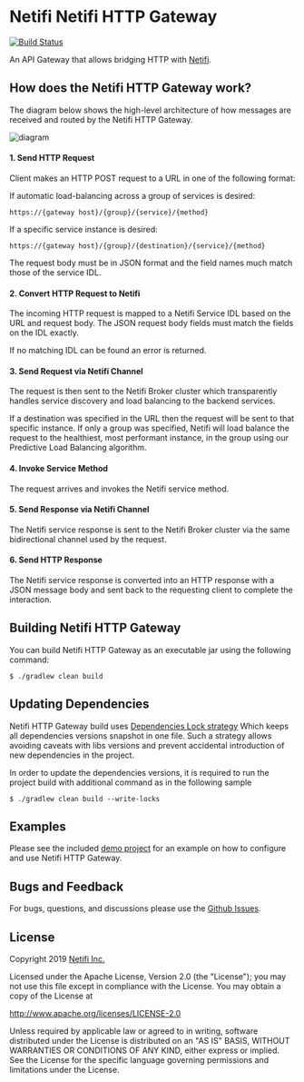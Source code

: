 # Netifi Netifi HTTP Gateway
[![Build Status](https://travis-ci.org/netifi/netifi-httpgateway.svg?branch=master)](https://travis-ci.org/netifi/netifi-httpgateway)

An API Gateway that allows bridging HTTP with [Netifi](https://www.netifi.com).

## How does the Netifi HTTP Gateway work?
The diagram below shows the high-level architecture of how messages are received and routed by the Netifi HTTP Gateway.
 
![diagram](diagram.png)

#### 1. Send HTTP Request
Client makes an HTTP POST request to a URL in one of the following format:

If automatic load-balancing across a group of services is desired:

    https://{gateway host}/{group}/{service}/{method}

If a specific service instance is desired:

    https://{gateway host}/{group}/{destination}/{service}/{method}
    
The request body must be in JSON format and the field names much match those of the service IDL.

#### 2. Convert HTTP Request to Netifi
The incoming HTTP request is mapped to a Netifi Service IDL based on the URL and request body. The JSON request body fields
must match the fields on the IDL exactly. 

If no matching IDL can be found an error is returned.

#### 3. Send Request via Netifi Channel
The request is then sent to the Netifi Broker cluster which transparently handles service discovery and load balancing to the backend services.

If a destination was specified in the URL then the request will be sent to that specific instance. If only a group was specified, Netifi will
load balance the request to the healthiest, most performant instance, in the group using our Predictive Load Balancing algorithm.

#### 4. Invoke Service Method
The request arrives and invokes the Netifi service method.

#### 5. Send Response via Netifi Channel
The Netifi service response is sent to the Netifi Broker cluster via the same bidirectional channel used by the request.

#### 6. Send HTTP Response
The Netifi service response is converted into an HTTP response with a JSON message body and sent back to the requesting client to
complete the interaction.

## Building Netifi HTTP Gateway
You can build Netifi HTTP Gateway as an executable jar using the following command:

    $ ./gradlew clean build
    
## Updating Dependencies
Netifi HTTP Gateway build uses [Dependencies Lock strategy](https://docs.gradle.org/current/userguide/dependency_locking.html)
Which keeps all dependencies versions snapshot in one file. Such a strategy allows avoiding caveats with libs versions and prevent accidental introduction of new dependencies in the project.

In order to update the dependencies versions, it is required to run the project build with 
additional command as in the following sample

    $ ./gradlew clean build --write-locks
    
    
## Examples
Please see the included [demo project](demo) for an example on how to configure and use Netifi HTTP Gateway.

## Bugs and Feedback
For bugs, questions, and discussions please use the [Github Issues](https://github.com/netifi/netifi-httpgateway/issues).

## License
Copyright 2019 [Netifi Inc.](https://www.netifi.com)

Licensed under the Apache License, Version 2.0 (the "License");
you may not use this file except in compliance with the License.
You may obtain a copy of the License at

   http://www.apache.org/licenses/LICENSE-2.0

Unless required by applicable law or agreed to in writing, software
distributed under the License is distributed on an "AS IS" BASIS,
WITHOUT WARRANTIES OR CONDITIONS OF ANY KIND, either express or implied.
See the License for the specific language governing permissions and
limitations under the License.